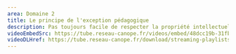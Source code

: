 ```yaml
---
area: Domaine 2
title: Le principe de l'exception pédagogique
description: Pas toujours facile de respecter la propriété intellectuelle de chacun lors de la conception de supports pédagogiques. L'exception pédagogique a été pensée pour permettre aux enseignants de se saisir de ressources existantes, sous certaines conditions. Tous les détails dans la vidéo !
videoEmbedSrc: https://tube.reseau-canope.fr/videos/embed/48dcc19b-31fb-45a8-acb0-4304d24eaf22
videoDLHref: https://tube.reseau-canope.fr/download/streaming-playlists/hls/videos/48dcc19b-31fb-45a8-acb0-4304d24eaf22-1080-fragmented.mp4
---
```

